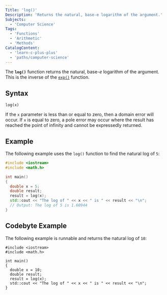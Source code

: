 ```yaml
---
Title: 'log()'
Description: 'Returns the natural, base-e logarithm of the argument.'
Subjects:
  - 'Computer Science'
Tags:
  - 'Functions'
  - 'Arithmetic'
  - 'Methods'
CatalogContent:
  - 'learn-c-plus-plus'
  - 'paths/computer-science'
---
```


The **`log()`** function returns the natural, base-_e_ logarithm of the argument. This is the inverse of the [`exp()`](https://www.codecademy.com/resources/docs/cpp/math-functions/exp) function.

## Syntax

```pseudo
log(x)
```

If the `x` parameter is less than or equal to zero, then a domain error will occur. If `x` is equal to zero, a pole error may occur where the result has reached the point of infinity and cannot be expressedly returned.

## Example

The following example uses the `log()` function to find the natural log of `5`:

```cpp
#include <iostream>
#include <math.h>

int main()
{
  double x = 5;
  double result;
  result = log(x);
  std::cout << "The log of " << x << " is " << result << "\n";
  // Output: The log of 5 is 1.60944
}
```

## Codebyte Example

The following example is runnable and returns the natural log of `10`:

```codebyte/cpp
#include <iostream>
#include <math.h>

int main()
{
  double x = 10;
  double result;
  result = log(x);
  std::cout << "The log of " << x << " is " << result << "\n";
}
```
